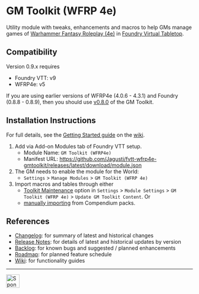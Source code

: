 # GM Toolkit (WFRP 4e)

Utility module with tweaks, enhancements and macros to help GMs manage games of [Warhammer Fantasy Roleplay (4e)](https://github.com/moo-man/WFRP4e-FoundryVTT) in [Foundry Virtual Tabletop](https://foundryvtt.com/). 

## Compatibility

Version 0.9.x requires
- Foundry VTT: v9 
- WFRP4e: v5

If you are using earlier versions of WFRP4e (4.0.6 - 4.3.1) and Foundry (0.8.8 - 0.8.9), then you should use [v0.8.0](https://github.com/Jagusti/fvtt-wfrp4e-gmtoolkit/releases/tag/v0.8.0) of the GM Toolkit.

## Installation Instructions
For full details, see the [Getting Started guide](../../wiki/getting-started) on the [wiki](../../wiki). 

1. Add via Add-on Modules tab of Foundry VTT setup.
   - Module Name: `GM Toolkit (WFRP4e)`
   - Manifest URL: https://github.com/Jagusti/fvtt-wfrp4e-gmtoolkit/releases/latest/download/module.json
2. The GM needs to enable the module for the World:
   - `Settings` > `Manage Modules` > `GM Toolkit (WFRP 4e)`
5. Import macros and tables through either
   - [Toolkit Maintenance](../../wiki/toolkit-maintenance) option in `Settings` > `Module Settings` > `GM Toolkit (WFRP 4e)` > `Update GM Toolkit Content`.  Or
   - [manually importing](../../wiki/getting-started) from Compendium packs.

## References

* [Changelog](/CHANGELOG.md): for summary of latest and historical changes
* [Release Notes](../../releases): for details of latest and historical updates by version
* [Backlog](../../issues): for known bugs and suggested / planned enhancements
* [Roadmap](../../milestones): for planned feature schedule
* [Wiki](../../wiki): for functionality guides

---
<a href='https://ko-fi.com/jagusti' target='_blank'><img height='36' style='border:0px;height:36px;' src='https://uploads-ssl.webflow.com/5c14e387dab576fe667689cf/5cbed8a433a3f45a772abaf5_SupportMe_blue-p-500.png' border='0' alt='Sponsor my WFRP / Foundry addiction at ko-fi.com' />
